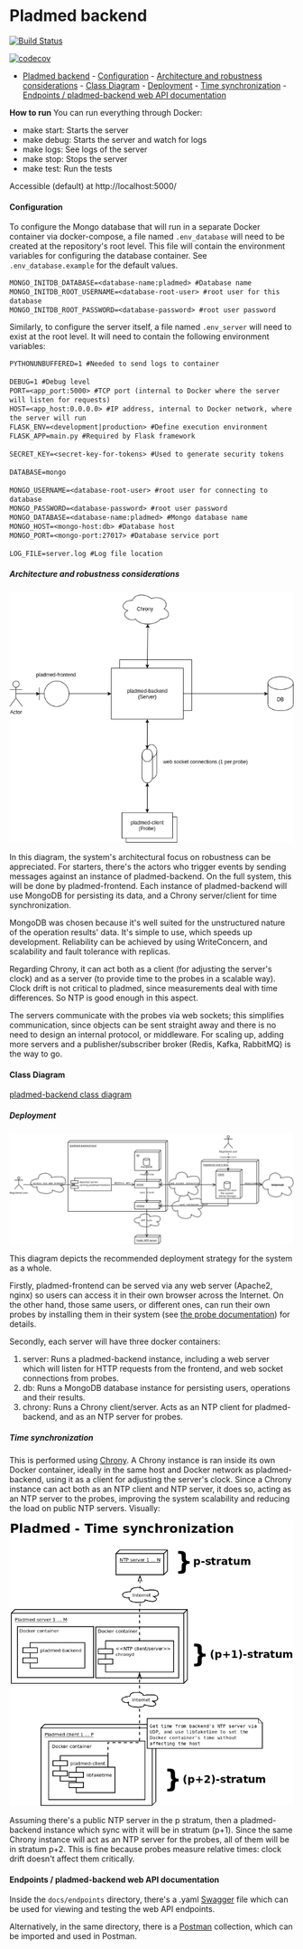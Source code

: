 # Pladmed backend

[![Build Status](https://travis-ci.com/fedefunes96/pladmed-backend.svg?branch=travis-badge)](https://travis-ci.com/fedefunes96/pladmed-backend)

[![codecov](https://codecov.io/gh/fedefunes96/pladmed-backend/branch/master/graph/badge.svg?token=YTU6E27H7T)](https://codecov.io/gh/fedefunes96/pladmed-backend)

- [Pladmed backend](#pladmed-backend)
      - [Configuration](#configuration)
        - [Architecture and robustness considerations](#architecture-and-robustness-considerations)
      - [Class Diagram](#class-diagram)
        - [Deployment](#deployment)
        - [Time synchronization](#time-synchronization)
      - [Endpoints / pladmed-backend web API documentation](#endpoints--pladmed-backend-web-api-documentation)

**How to run**
You can run everything through Docker:

- make start: Starts the server
- make debug: Starts the server and watch for logs
- make logs: See logs of the server
- make stop: Stops the server
- make test: Run the tests

Accessible (default) at http://localhost:5000/

#### Configuration

To configure the Mongo database that will run in a separate Docker container via docker-compose, a file named `.env_database` will need to be created at the repository's root level. This file will contain the environment variables for configuring the database container. See `.env_database.example` for the default values.

```
MONGO_INITDB_DATABASE=<database-name:pladmed> #Database name
MONGO_INITDB_ROOT_USERNAME=<database-root-user> #root user for this database
MONGO_INITDB_ROOT_PASSWORD=<database-password> #root user password
```

Similarly, to configure the server itself, a file named `.env_server` will need to exist at the root level. It will need to contain the following environment variables:

```
PYTHONUNBUFFERED=1 #Needed to send logs to container

DEBUG=1 #Debug level
PORT=<app_port:5000> #TCP port (internal to Docker where the server will listen for requests)
HOST=<app_host:0.0.0.0> #IP address, internal to Docker network, where the server will run
FLASK_ENV=<development|production> #Define execution environment
FLASK_APP=main.py #Required by Flask framework

SECRET_KEY=<secret-key-for-tokens> #Used to generate security tokens

DATABASE=mongo

MONGO_USERNAME=<database-root-user> #root user for connecting to database
MONGO_PASSWORD=<database-password> #root user password
MONGO_DATABASE=<database-name:pladmed> #Mongo database name
MONGO_HOST=<mongo-host:db> #Database host
MONGO_PORT=<mongo-port:27017> #Database service port

LOG_FILE=server.log #Log file location
```

##### Architecture and robustness considerations

![Architecture diagram](docs/architecture-diagram.png)

In this diagram, the system's architectural focus on robustness can be appreciated. For starters, there's the actors who trigger events by sending messages against an instance of pladmed-backend. On the full system, this will be done by pladmed-frontend. Each instance of pladmed-backend will use MongoDB for persisting its data, and a Chrony server/client for time synchronization.

MongoDB was chosen because it's well suited for the unstructured nature of the operation results' data. It's simple to use, which speeds up development. Reliability can be achieved by using WriteConcern, and scalability and fault tolerance with replicas.

Regarding Chrony, it can act both as a client (for adjusting the server's clock) and as a server (to provide time to the probes in a scalable way). Clock drift is not critical to pladmed, since measurements deal with time differences. So NTP is good enough in this aspect.

The servers communicate with the probes via web sockets; this simplifies communication, since objects can be sent straight away and there is no need to design an internal protocol, or middleware. For scaling up, adding more servers and a publisher/subscriber broker (Redis, Kafka, RabbitMQ) is the way to go.

#### Class Diagram

[pladmed-backend class diagram](docs/class-diagram.md)

##### Deployment

![Deployment diagram](docs/deployment-diagram.png)

This diagram depicts the recommended deployment strategy for the system as a whole.

Firstly, pladmed-frontend can be served via any web server (Apache2, nginx) so users can access it in their own browser across the Internet. On the other hand, those same users, or different ones, can run their own probes by installing them in their system (see [the probe documentation](https://github.com/fedefunes96/pladmed-client)) for details.

Secondly, each server will have three docker containers:

1. server: Runs a pladmed-backend instance, including a web server which will listen for HTTP requests from the frontend, and web socket connections from probes.
2. db: Runs a MongoDB database instance for persisting users, operations and their results.
3. chrony: Runs a Chrony client/server. Acts as an NTP client for pladmed-backend, and as an NTP server for probes.

##### Time synchronization

This is performed using [Chrony](https://github.com/mlichvar/chrony). A Chrony instance is ran inside its own Docker container, ideally in the same host and Docker network as pladmed-backend, using it as a client for adjusting the server's clock. Since a Chrony instance can act both as an NTP client and NTP server, it does so, acting as an NTP server to the probes, improving the system scalability and reducing the load on public NTP servers. Visually:

![NTP architecture](docs/time-sync.png)

Assuming there's a public NTP server in the p stratum, then a pladmed-backend instance which sync with it will be in stratum (p+1). Since the same Chrony instance will act as an NTP server for the probes, all of them will be in stratum p+2. This is fine because probes measure relative times: clock drift doesn't affect them critically.
 
#### Endpoints / pladmed-backend web API documentation

Inside the  `docs/endpoints` directory, there's a .yaml [Swagger](https://swagger.io/tools/swagger-ui/) file which can be used for viewing and testing the web API endpoints.

Alternatively, in the same directory, there is a [Postman](https://www.postman.com/) collection, which can be imported and used in Postman.
